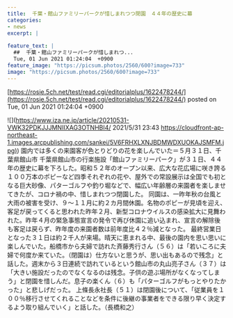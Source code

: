 ```yaml
---
title:  千葉・館山ファミリーパークが惜しまれつつ閉園　４４年の歴史に幕  
categories:
- news
excerpt: |
  
feature_text: |
  ##  千葉・館山ファミリーパークが惜しまれつ...
  Tue, 01 Jun 2021 01:24:04  +0900
feature_image: "https://picsum.photos/2560/600?image=733"
image: "https://picsum.photos/2560/600?image=733"
---
```


[https://rosie.5ch.net/test/read.cgi/editorialplus/1622478244/](https://rosie.5ch.net/test/read.cgi/editorialplus/1622478244/)
posted on Tue, 01 Jun 2021 01:24:04  +0900

<!--more-->

![](https://www.iza.ne.jp/article/20210531-VWK32PDKJJJMNIIXAG3OTNHBI4/ 2021/5/31 23:43 [https://cloudfront-ap-northeast-1.images.arcpublishing.com/sankei/5V6FRHXLXNJBDMWDXUOKAJSMFM.jpg)](https://cloudfront-ap-northeast-1.images.arcpublishing.com/sankei/5V6FRHXLXNJBDMWDXUOKAJSMFM.jpg)) 園内では多くの来園客が色とりどりの花を楽しんでいた＝５月３１日、千葉県館山市 千葉県館山市の行楽施設「館山ファミリーパーク」が３１日、４４年の歴史に幕を下ろした。昭和５２年のオープン以来、広大な花広場に咲き誇る１００万本のポピーなど四季それぞれの花や、屋外での常設展示は全国でも初となる巨大砂像、パターゴルフや釣り堀などで、幅広い年齢層の来園者を楽しませてきたが、コロナ禍の中、惜しまれつつ閉園した。 同園は、一昨年秋の台風と大雨の被害を受け、９〜１１月に約２カ月間休園。名物のポピーが見頃を迎え、客足が戻ってくると思われた昨年２月、新型コロナウイルスの感染拡大に見舞われた。昨年４月の緊急事態宣言の発令で再び休園に追い込まれ、宣言の解除後も客足は戻らず、昨年度の来園者数は前年度比４２％減となった。 最終営業日となった３１日は約２千人が来場。晴天に恵まれる中、最後の園内を思い思いに楽しんでいた。船橋市から夫婦で訪れた斉藤秀行さん（５６）は「若いころに夫婦で何度か来ていた。（閉園は）仕方ないと思うが、思い出もあるので残念」と話した。週末から３日連続で訪れているという館山市の丸山亮子さん（３７）は「大きい施設だったのでなくなるのは残念。子供の遊ぶ場所がなくなってしまう」と閉園を惜しんだ。息子の楽くん（６）も「パターゴルフがもっとやりたかった」と悲しげだった。 上條長永社長（５１）は閉園後について、「従業員を１００％移行させてくれることなどを条件に後継の事業者をできる限り早く決定するよう取り組んでいく」と話した。（長橋和之）
